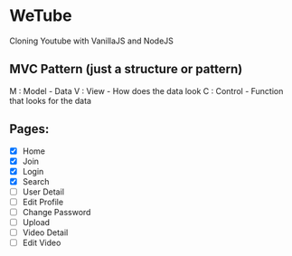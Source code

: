 # WeTube

Cloning Youtube with VanillaJS and NodeJS

## MVC Pattern (just a structure or pattern)
M : Model - Data
V : View - How does the data look
C : Control - Function that looks for the data

## Pages:

- [x] Home
- [x] Join
- [x] Login
- [x] Search
- [ ] User Detail
- [ ] Edit Profile
- [ ] Change Password
- [ ] Upload
- [ ] Video Detail
- [ ] Edit Video